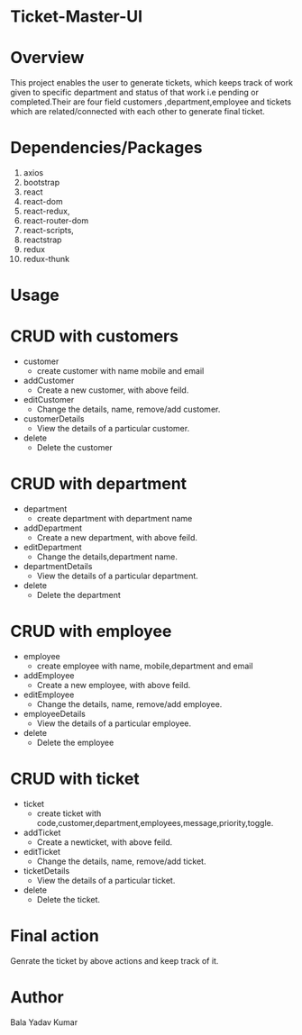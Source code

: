 # Ticket-Master-UI
# Overview
This project enables the user to generate tickets, which keeps track of work given to specific department and status of that work i.e pending or completed.Their are four field customers ,department,employee and tickets which are related/connected with each other to generate final ticket.

# Dependencies/Packages
1. axios
2. bootstrap
3. react
4. react-dom
5. react-redux,
6. react-router-dom
7. react-scripts,
8. reactstrap
9. redux
10. redux-thunk

# Usage
# CRUD with customers
* customer
  - create customer with name mobile and email
* addCustomer
  - Create a new customer, with above feild.
* editCustomer
  - Change the details, name, remove/add customer.
* customerDetails
  - View the details of a particular customer.
* delete
  - Delete the customer
# CRUD with department
* department
  - create department with department name 
* addDepartment
  - Create a new department, with above feild.
* editDepartment
  - Change the details,department name.
* departmentDetails
  - View the details of a particular department.
* delete
  - Delete the department
# CRUD with employee
* employee
  - create employee with name, mobile,department and email
* addEmployee
  - Create a new employee, with above feild.
* editEmployee
  - Change the details, name, remove/add employee.
* employeeDetails
  - View the details of a particular employee.
* delete
  - Delete the employee  
# CRUD with ticket
* ticket
  - create ticket with code,customer,department,employees,message,priority,toggle.
* addTicket
  - Create a newticket, with above feild.
* editTicket
  - Change the details, name, remove/add ticket.
* ticketDetails
  - View the details of a particular ticket.
* delete
  - Delete the ticket.
# Final action  
Genrate the ticket by above actions and keep track of it.  

# Author
Bala Yadav Kumar
